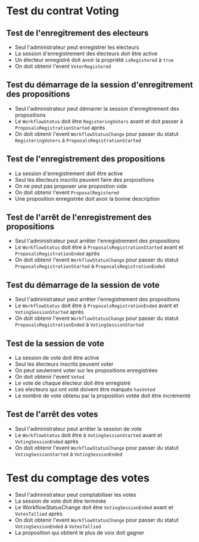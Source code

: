 # Test du contrat Voting

## Test de l'enregitrement des electeurs
- Seul l'administrateur peut enregistrer les electeurs
- La session d'enregistrement des électeurs doit être active
- Un électeur enregistré doit avoir la propriété `isRegistered` à `true`
- On doit obtenir l'event `VoterRegistered`

## Test du démarrage de la session d'enregitrement des propositions
- Seul l'administrateur peut démarrer la session d'enregitrement des propositions
- Le `WorkflowStatus` doit être `RegisteringVoters` avant et doit passer à `ProposalsRegistrationStarted` après
- On doit obtenir l'event `WorkflowStatusChange` pour passer du statut `RegisteringVoters` à `ProposalsRegistrationStarted`

## Test de l'enregistrement des propositions
- La session d'enregistrement doit être active
- Seul les électeurs inscrits peuvent faire des propositions
- On ne peut pas proposer une propostion vide
- On doit obtenir l'event `ProposalRegistered`
- Une proposition enregistrée doit avoir la bonne description

## Test de l'arrêt de l'enregistrement des propositions
- Seul l'administrateur peut arrêter l'enregistrement des propositions
- Le `WorkflowStatus` doit être à `ProposalsRegistrationStarted` avant et `ProposalsRegistrationEnded` après
- On doit obtenir l'event `WorkflowStatusChange` pour passer du statut `ProposalsRegistrationStarted` à `ProposalsRegistrationEnded`

## Test du démarrage de la session de vote
- Seul l'administrateur peut arrêter l'enregistrement des propositions
- Le `WorkflowStatus` doit être à `ProposalsRegistrationEnded` avant et `VotingSessionStarted` après
- On doit obtenir l'event `WorkflowStatusChange` pour passer du statut `ProposalsRegistrationEnded` à `VotingSessionStarted`

## Test de la session de vote
- La session de vote doit être active
- Seul les électeurs inscrits peuvent voter
- On peut seulement voter sur les propositions enregistrées
- On doit obtenir l'event `Voted`
- Le vote de chaque électeur doit être enregistré
- Les electeurs qui ont voté doivent être marqués `hasVoted`
- Le nombre de vote obtenu par la proposition votée doit être incrémenté

## Test de l'arrêt des votes
- Seul l'administrateur peut arrêter la session de vote
- Le `WorkflowStatus` doit être à `VotingSessionStarted` avant et `VotingSessionEnded` après 
- On doit obtenir l'event `WorkflowStatusChange` pour passer du statut `VotingSessionStarted` à `VotingSessionEnded`

# Test du comptage des votes
- Seul l'administrateur peut comptabiliser les votes
- La session de vote doit être terminée
- Le WorkflowStatusChange doit être `VotingSessionEnded` avant et `VotesTallied` après
- On doit obtenir l'event `WorkflowStatusChange` pour passer du statut `VotingSessionEnded` à `VotesTallied`
- La proposition qui obtient le plus de voix doit gagner
